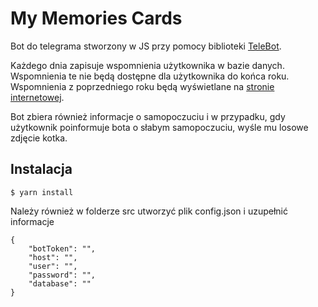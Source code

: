 # My Memories Cards
Bot do telegrama stworzony w JS przy pomocy biblioteki [TeleBot](https://github.com/mullwar/telebot "TeleBot").

Każdego dnia zapisuje wspomnienia użytkownika w bazie danych. Wspomnienia te nie będą dostępne dla użytkownika do końca roku. Wspomnienia z poprzedniego roku będą wyświetlane na [stronie internetowej](https://kubaczak.com/memory "stronie internetowej").

Bot zbiera również informacje o samopoczuciu i w przypadku, gdy użytkownik poinformuje bota o słabym samopoczuciu, wyśle mu losowe zdjęcie kotka.

## Instalacja
```
$ yarn install
```
Należy również w folderze src utworzyć plik config.json i uzupełnić informacje
```
{
    "botToken": "",
    "host": "",
    "user": "",
    "password": "",
    "database": ""
}
```

